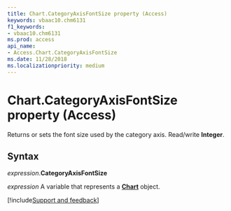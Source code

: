 ```yaml
---
title: Chart.CategoryAxisFontSize property (Access)
keywords: vbaac10.chm6131
f1_keywords:
- vbaac10.chm6131
ms.prod: access
api_name:
- Access.Chart.CategoryAxisFontSize
ms.date: 11/28/2018
ms.localizationpriority: medium
---
```



# Chart.CategoryAxisFontSize property (Access)

Returns or sets the font size used by the category axis. Read/write **Integer**.

## Syntax

_expression_.**CategoryAxisFontSize**

_expression_ A variable that represents a **[Chart](Access.Chart.md)** object.

[!include[Support and feedback](~/includes/feedback-boilerplate.md)]